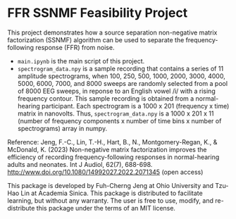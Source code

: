 # FFR SSNMF Feasibility Project

This project demonstrates how a source separation non-negative matrix factorization (SSNMF) algorithm can be used to separate the frequency-following response (FFR) from noise.

- `main.ipynb` is the main script of this project.
- `spectrogram_data.npy` is a sample recording that contains a series of 11 amplitude spectrograms, when 100, 250, 500, 1000, 2000, 3000, 4000, 5000, 6000, 7000, and 8000 sweeps are randomly selected from a pool of 8000 EEG sweeps, in reponse to an English vowel /i/ with a rising frequency contour. This sample recording is obtained from a normal-hearing participant. Each spectrogram is a 1000 x 201 (frequency x time) matrix in nanovolts. Thus, `spectrogram_data.npy` is a 1000 x 201 x 11 (number of frequency components x number of time bins x number of spectrograms) array in numpy.

Reference: Jeng, F.-C., Lin, T.-H., Hart, B., N., Montgomery-Regan, K., & McDonald, K. (2023) Non-negative matrix factorization improves the efficiency of recording frequency-following responses in normal-hearing adults and neonates. Int J Audiol, 62(7), 688-698. http://www.doi.org/10.1080/14992027.2022.2071345 (open access)

This package is developed by Fuh-Cherng Jeng at Ohio University and Tzu-Hao Lin at Academia Sinica. This package is distributed to facilitate learning, but without any warranty. The user is free to use, modify, and re-distribute this package under the terms of an MIT license.

